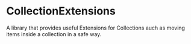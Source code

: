 # CollectionExtensions
A library that provides useful Extensions for Collections auch as moving items inside a collection in a safe way.
